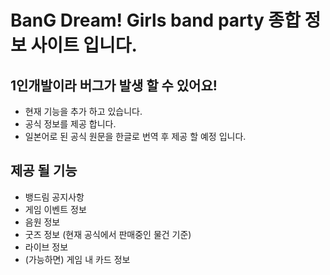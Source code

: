 # BanG Dream! Girls band party 종합 정보 사이트 입니다.

## 1인개발이라 버그가 발생 할 수 있어요!

- 현재 기능을 추가 하고 있습니다.
- 공식 정보를 제공 합니다.
- 일본어로 된 공식 원문을 한글로 번역 후 제공 할 예정 입니다.

## 제공 될 기능

- 뱅드림 공지사항
- 게임 이벤트 정보
- 음원 정보
- 굿즈 정보 (현재 공식에서 판매중인 물건 기준)
- 라이브 정보
- (가능하면) 게임 내 카드 정보
